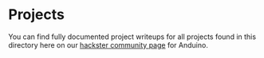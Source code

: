 # Projects

You can find fully documented project writeups for all projects found in this directory here on our [hackster community page](https://www.hackster.io/anduino) for Anduino.
